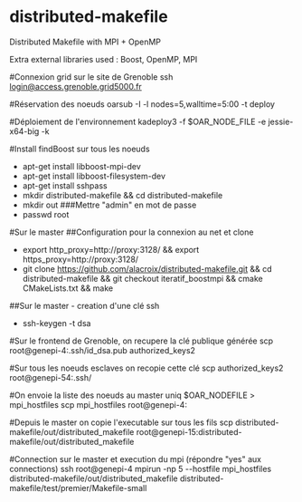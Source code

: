 # distributed-makefile
Distributed Makefile with MPI + OpenMP

Extra external libraries used : Boost, OpenMP, MPI

#Connexion grid sur le site de Grenoble
ssh login@access.grenoble.grid5000.fr

#Réservation des noeuds
oarsub -I -l nodes=5,walltime=5:00 -t deploy

#Déploiement de l'environnement
kadeploy3 -f $OAR_NODE_FILE -e jessie-x64-big -k

#Install findBoost sur tous les  noeuds
- apt-get install libboost-mpi-dev
- apt-get install libboost-filesystem-dev
- apt-get install sshpass
- mkdir distributed-makefile && cd distributed-makefile
- mkdir out
###Mettre "admin" en mot de passe
- passwd root


#Sur le master
##Configuration pour la connexion au net et clone
- export http_proxy=http://proxy:3128/ && export https_proxy=http://proxy:3128/
- git clone https://github.com/alacroix/distributed-makefile.git && cd distributed-makefile && git checkout iteratif_boostmpi && cmake CMakeLists.txt && make

##Sur le master - creation d'une clé ssh
- ssh-keygen -t dsa

#Sur le frontend de Grenoble, on recupere la clé publique générée
scp root@genepi-4:.ssh/id_dsa.pub authorized_keys2

#Sur tous les noeuds esclaves on recopie cette clé
scp authorized_keys2 root@genepi-54:.ssh/


#On envoie la liste des noeuds au master
uniq $OAR_NODEFILE > mpi_hostfiles
scp mpi_hostfiles root@genepi-4:

#Depuis le master on copie l'executable sur tous les fils
scp distributed-makefile/out/distributed_makefile root@genepi-15:distributed-makefile/out/distributed_makefile

#Connection sur le master et execution du mpi (répondre "yes" aux connections)
ssh root@genepi-4
mpirun -np 5 --hostfile mpi_hostfiles distributed-makefile/out/distributed_makefile distributed-makefile/test/premier/Makefile-small